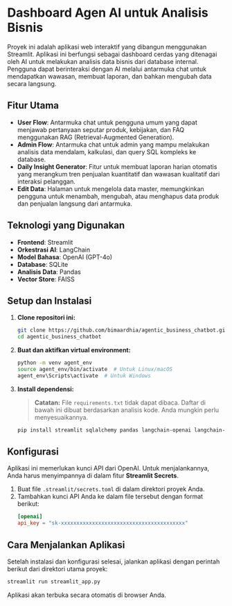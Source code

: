 # Dashboard Agen AI untuk Analisis Bisnis

Proyek ini adalah aplikasi web interaktif yang dibangun menggunakan Streamlit. Aplikasi ini berfungsi sebagai dashboard cerdas yang ditenagai oleh AI untuk melakukan analisis data bisnis dari database internal. Pengguna dapat berinteraksi dengan AI melalui antarmuka chat untuk mendapatkan wawasan, membuat laporan, dan bahkan mengubah data secara langsung.

##  Fitur Utama

- **User Flow**: Antarmuka chat untuk pengguna umum yang dapat menjawab pertanyaan seputar produk, kebijakan, dan FAQ menggunakan RAG (Retrieval-Augmented Generation).
- **Admin Flow**: Antarmuka chat untuk admin yang mampu melakukan analisis data mendalam, kalkulasi, dan query SQL kompleks ke database.
- **Daily Insight Generator**: Fitur untuk membuat laporan harian otomatis yang merangkum tren penjualan kuantitatif dan wawasan kualitatif dari interaksi pelanggan.
- **Edit Data**: Halaman untuk mengelola data master, memungkinkan pengguna untuk menambah, mengubah, atau menghapus data produk dan penjualan langsung dari antarmuka.

## Teknologi yang Digunakan

- **Frontend**: Streamlit
- **Orkestrasi AI**: LangChain
- **Model Bahasa**: OpenAI (GPT-4o)
- **Database**: SQLite
- **Analisis Data**: Pandas
- **Vector Store**: FAISS

## Setup dan Instalasi

1.  **Clone repositori ini:**
    ```bash
    git clone https://github.com/bimaardhia/agentic_business_chatbot.git
    cd agentic_business_chatbot
    ```

2.  **Buat dan aktifkan virtual environment:**
    ```bash
    python -m venv agent_env
    source agent_env/bin/activate  # Untuk Linux/macOS
    agent_env\Scripts\activate  # Untuk Windows
    ```

3.  **Install dependensi:**
    > **Catatan:** File `requirements.txt` tidak dapat dibaca. Daftar di bawah ini dibuat berdasarkan analisis kode. Anda mungkin perlu menyesuaikannya.
    ```bash
    pip install streamlit sqlalchemy pandas langchain-openai langchain-community langchain-core langchain langchain-text-splitters langchain-experimental faiss-cpu
    ```

## Konfigurasi

Aplikasi ini memerlukan kunci API dari OpenAI. Untuk menjalankannya, Anda harus menyimpannya di dalam fitur **Streamlit Secrets**.

1.  Buat file `.streamlit/secrets.toml` di dalam direktori proyek Anda.
2.  Tambahkan kunci API Anda ke dalam file tersebut dengan format berikut:
    ```toml
    [openai]
    api_key = "sk-xxxxxxxxxxxxxxxxxxxxxxxxxxxxxxxxxxxxxxxx"
    ```

## Cara Menjalankan Aplikasi

Setelah instalasi dan konfigurasi selesai, jalankan aplikasi dengan perintah berikut dari direktori utama proyek:

```bash
streamlit run streamlit_app.py
```

Aplikasi akan terbuka secara otomatis di browser Anda.
